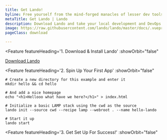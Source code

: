 ```yaml
---
title: Get Lando!
byline: Free yourself from the mind-forged manacles of lesser dev tools. Save time, headaches, frustration and do more real work.
metaTitle: Get Lando | Lando
description: Download Lando and take your local development and DevOps workflow to lightspeed.
image: https://raw.githubusercontent.com/lando/lando/master/docs/.vuepress/public/images/hero-pink.png
pageClass: download

---
```


<Feature featureHeading='1. Download & Install Lando'
  :showOrbit="false"
>

  <template v-slot:afterFeatureContent>
    <p>Head over to the releases section of our GitHub page and <a href="https://github.com/lando/lando/releases" target="_blank">download</a> the version that makes sense for your operating system.</p>
    <p>Double click the package in the download and consult the <a href="https://docs.lando.dev/basics/installation.html" target="_blank">documentation</a> if you have trouble.</p>
  </template>
  <a href="https://github.com/lando/lando/releases" class="btn btn-primary btn-full-width">Download Lando</a> 
</Feature>

<Feature featureHeading='2. Spin Up Your First App'
  :showOrbit="false"
>

  <template v-slot:afterFeatureContent>
    <p>
      Try spinning up a basic <em>Hello World!</em> app before spinning up <a href="https://docs.lando.dev/basics/first-app.html" target="_blank">more complex apps</a> or trying any of our <a href="https://github.com/lando/lando/tree/master/examples" target="_blank">myriad examples</a>.
    </p>
  </template>


```bash:no-line-numbers
# Create a new directory for this example and enter it
mkdir hello && cd hello

# And add a nice homepage
echo "<h1>Hellooo what have we here?</h1>" > index.html

# Initialize a basic LAMP stack using the cwd as the source
lando init --source cwd --recipe lamp --webroot . --name hello-lando

# Start it up
lando start
```

</Feature>

<Feature featureHeading='3. Get Set Up For Success!'
  :showOrbit="false"
>
  <template v-slot:afterFeatureContent>
    <p>We'll send you a welcome email with all you need to know to get the most out of Lando.</p>
    <p>This will also include things like code examples, helpful development and support resources, project updates and a monthly digest of helpful Lando blog posts.</p>
  </template>

  <Subscribe />
</Feature>
